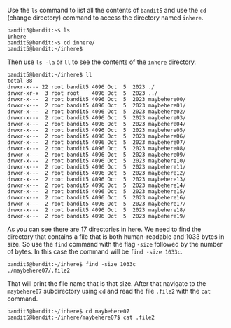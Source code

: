 Use the `ls` command to list all the contents of `bandit5` and use the `cd` (change directory) command to access the directory named `inhere`. 
```console
bandit5@bandit:~$ ls
inhere
bandit5@bandit:~$ cd inhere/
bandit5@bandit:~/inhere$
```
Then use `ls -la` or `ll` to see the contents of the `inhere` directory. 
```console
bandit5@bandit:~/inhere$ ll
total 88
drwxr-x--- 22 root bandit5 4096 Oct  5  2023 ./
drwxr-xr-x  3 root root    4096 Oct  5  2023 ../
drwxr-x---  2 root bandit5 4096 Oct  5  2023 maybehere00/
drwxr-x---  2 root bandit5 4096 Oct  5  2023 maybehere01/
drwxr-x---  2 root bandit5 4096 Oct  5  2023 maybehere02/
drwxr-x---  2 root bandit5 4096 Oct  5  2023 maybehere03/
drwxr-x---  2 root bandit5 4096 Oct  5  2023 maybehere04/
drwxr-x---  2 root bandit5 4096 Oct  5  2023 maybehere05/
drwxr-x---  2 root bandit5 4096 Oct  5  2023 maybehere06/
drwxr-x---  2 root bandit5 4096 Oct  5  2023 maybehere07/
drwxr-x---  2 root bandit5 4096 Oct  5  2023 maybehere08/
drwxr-x---  2 root bandit5 4096 Oct  5  2023 maybehere09/
drwxr-x---  2 root bandit5 4096 Oct  5  2023 maybehere10/
drwxr-x---  2 root bandit5 4096 Oct  5  2023 maybehere11/
drwxr-x---  2 root bandit5 4096 Oct  5  2023 maybehere12/
drwxr-x---  2 root bandit5 4096 Oct  5  2023 maybehere13/
drwxr-x---  2 root bandit5 4096 Oct  5  2023 maybehere14/
drwxr-x---  2 root bandit5 4096 Oct  5  2023 maybehere15/
drwxr-x---  2 root bandit5 4096 Oct  5  2023 maybehere16/
drwxr-x---  2 root bandit5 4096 Oct  5  2023 maybehere17/
drwxr-x---  2 root bandit5 4096 Oct  5  2023 maybehere18/
drwxr-x---  2 root bandit5 4096 Oct  5  2023 maybehere19/
```
As you can see there are 17 directories in here. We need to find the directory that contains a file that is both human-readable and 1033 bytes in size. So use the `find` command with the flag `-size` followed by the number of bytes. In this case the command will be `find -size 1033c`. 
```console
bandit5@bandit:~/inhere$ find -size 1033c
./maybehere07/.file2
```
That will print the file name that is that size. After that navigate to the `maybehere07` subdirectory using `cd` and read the file `.file2` with the `cat` command.
```console
bandit5@bandit:~/inhere$ cd maybehere07
bandit5@bandit:~/inhere/maybehere07$ cat .file2
```